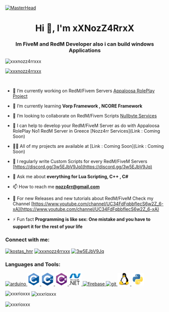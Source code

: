 

[![MasterHead](https://cdn.discordapp.com/attachments/1034135282154487818/1042473842125316116/2000_600px_1.gif)](https://discord.gg/3w5EJbV9Jq)
<h1 align="center">Hi 👋, I'm xXNozZ4RrxX</h1>
<h3 align="center">Im FiveM and RedM Developer also i can build windows Applications</h3>

<p align="left"> <img src="https://komarev.com/ghpvc/?username=xxxnozz4rrxxx&label=Profile%20views&color=0e75b6&style=flat" alt="xxxnozz4rrxxx" /> </p>

<p align="left"> <a href="https://github.com/ryo-ma/github-profile-trophy"><img src="https://github-profile-trophy.vercel.app/?username=xxxnozz4rrxxx" alt="xxxnozz4rrxxx" /></a> </p>

<p align="left"> <a href="https://twitter.com/" target="blank"><img src="https://img.shields.io/twitter/follow/?logo=twitter&style=for-the-badge" alt="" /></a> </p>

- 🔭 I’m currently working on RedM/Fivem Servers [Appaloosa RolePlay Project](https://discord.gg/BMtZ5DxN3E)

- 🌱 I’m currently learning **Vorp Framework , NCORE Framework**

- 👯 I’m looking to collaborate on RedM/Fivem Scripts [Nullbyte Services](https://discord.gg/3w5EJbV9Jq)

- 🤝 I can help to develop your RedM/FiveM Server as do with Appaloosa RolePlay No1 RedM Server in Greece [Nozz4rr Services](Link : Coming Soon)

- 👨‍💻 All of my projects are available at [Link : Coming Soon](Link : Coming Soon)

- 📝 I regularly write Custom Scripts for every RedM/FiveM Servers [https://discord.gg/3w5EJbV9Jq](https://discord.gg/3w5EJbV9Jq)

- 💬 Ask me about **everything for Lua Scripting, C++ , C#**

- 📫 How to reach me **nozz4rr@gmail.com**

- 📄 For new Releases and new tutorials about RedM/FiveM Check my Channel [https://www.youtube.com/channel/UC34FdFqbbfIecS6w2Z_6-xA](https://www.youtube.com/channel/UC34FdFqbbfIecS6w2Z_6-xA)

- ⚡ Fun fact **Programming is like sex: One mistake and you have to support it for the rest of your life**

<h3 align="left">Connect with me:</h3>
<p align="left">
<a href="https://instagram.com/kostas_hnr" target="blank"><img align="center" src="https://raw.githubusercontent.com/rahuldkjain/github-profile-readme-generator/master/src/images/icons/Social/instagram.svg" alt="kostas_hnr" height="30" width="40" /></a>
<a href="https://www.youtube.com/c/xxxnozz4rrxxx" target="blank"><img align="center" src="https://raw.githubusercontent.com/rahuldkjain/github-profile-readme-generator/master/src/images/icons/Social/youtube.svg" alt="xxxnozz4rrxxx" height="30" width="40" /></a>
<a href="https://discord.gg/3w5EJbV9Jq" target="blank"><img align="center" src="https://raw.githubusercontent.com/rahuldkjain/github-profile-readme-generator/master/src/images/icons/Social/discord.svg" alt="3w5EJbV9Jq" height="30" width="40" /></a>
</p>

<h3 align="left">Languages and Tools:</h3>
<p align="left"> <a href="https://www.arduino.cc/" target="_blank" rel="noreferrer"> <img src="https://cdn.worldvectorlogo.com/logos/arduino-1.svg" alt="arduino" width="40" height="40"/> </a> <a href="https://www.cprogramming.com/" target="_blank" rel="noreferrer"> <img src="https://raw.githubusercontent.com/devicons/devicon/master/icons/c/c-original.svg" alt="c" width="40" height="40"/> </a> <a href="https://www.w3schools.com/cpp/" target="_blank" rel="noreferrer"> <img src="https://raw.githubusercontent.com/devicons/devicon/master/icons/cplusplus/cplusplus-original.svg" alt="cplusplus" width="40" height="40"/> </a> <a href="https://www.w3schools.com/cs/" target="_blank" rel="noreferrer"> <img src="https://raw.githubusercontent.com/devicons/devicon/master/icons/csharp/csharp-original.svg" alt="csharp" width="40" height="40"/> </a> <a href="https://dotnet.microsoft.com/" target="_blank" rel="noreferrer"> <img src="https://raw.githubusercontent.com/devicons/devicon/master/icons/dot-net/dot-net-original-wordmark.svg" alt="dotnet" width="40" height="40"/> </a> <a href="https://firebase.google.com/" target="_blank" rel="noreferrer"> <img src="https://www.vectorlogo.zone/logos/firebase/firebase-icon.svg" alt="firebase" width="40" height="40"/> </a> <a href="https://git-scm.com/" target="_blank" rel="noreferrer"> <img src="https://www.vectorlogo.zone/logos/git-scm/git-scm-icon.svg" alt="git" width="40" height="40"/> </a> <a href="https://www.linux.org/" target="_blank" rel="noreferrer"> <img src="https://raw.githubusercontent.com/devicons/devicon/master/icons/linux/linux-original.svg" alt="linux" width="40" height="40"/> </a> <a href="https://www.python.org" target="_blank" rel="noreferrer"> <img src="https://raw.githubusercontent.com/devicons/devicon/master/icons/python/python-original.svg" alt="python" width="40" height="40"/> </a> </p>

<p><img align="left" src="https://github-readme-stats.vercel.app/api/top-langs?username=xxxrioxxx&show_icons=true&locale=en&layout=compact" alt="xxxrioxxx" /></p>

<p>&nbsp;<img align="center" src="https://github-readme-stats.vercel.app/api?username=xxxrioxxx&show_icons=true&locale=en" alt="xxxrioxxx" /></p>

<p><img align="center" src="https://github-readme-streak-stats.herokuapp.com/?user=xxxrioxxx&" alt="xxxrioxxx" /></p>

